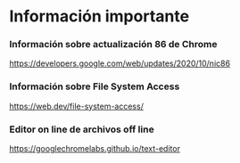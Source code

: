 # Información importante

### Información sobre actualización 86 de Chrome
https://developers.google.com/web/updates/2020/10/nic86

### Información sobre File System Access
https://web.dev/file-system-access/

### Editor on line de archivos off line

https://googlechromelabs.github.io/text-editor